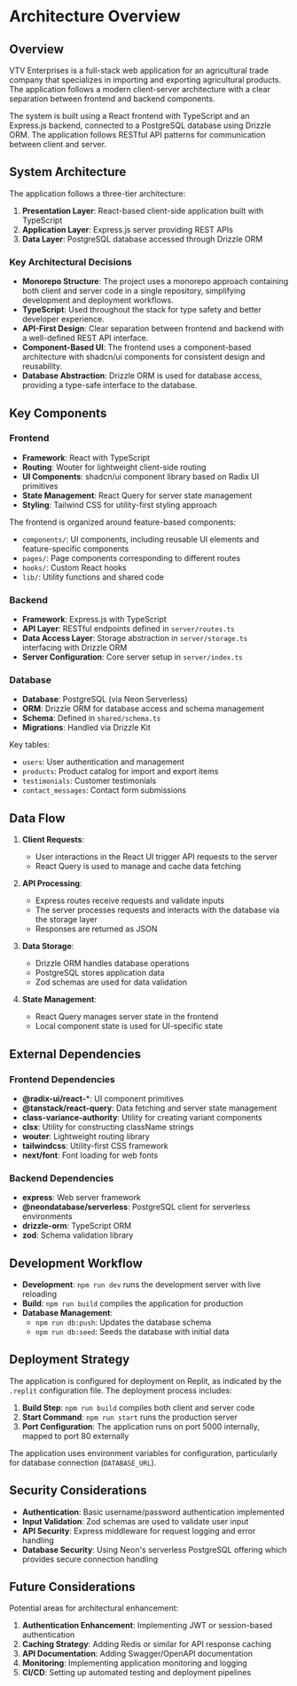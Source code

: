 # Architecture Overview

## Overview

VTV Enterprises is a full-stack web application for an agricultural trade company that specializes in importing and exporting agricultural products. The application follows a modern client-server architecture with a clear separation between frontend and backend components.

The system is built using a React frontend with TypeScript and an Express.js backend, connected to a PostgreSQL database using Drizzle ORM. The application follows RESTful API patterns for communication between client and server.

## System Architecture

The application follows a three-tier architecture:

1. **Presentation Layer**: React-based client-side application built with TypeScript
2. **Application Layer**: Express.js server providing REST APIs
3. **Data Layer**: PostgreSQL database accessed through Drizzle ORM

### Key Architectural Decisions

- **Monorepo Structure**: The project uses a monorepo approach containing both client and server code in a single repository, simplifying development and deployment workflows.
- **TypeScript**: Used throughout the stack for type safety and better developer experience.
- **API-First Design**: Clear separation between frontend and backend with a well-defined REST API interface.
- **Component-Based UI**: The frontend uses a component-based architecture with shadcn/ui components for consistent design and reusability.
- **Database Abstraction**: Drizzle ORM is used for database access, providing a type-safe interface to the database.

## Key Components

### Frontend

- **Framework**: React with TypeScript
- **Routing**: Wouter for lightweight client-side routing
- **UI Components**: shadcn/ui component library based on Radix UI primitives
- **State Management**: React Query for server state management
- **Styling**: Tailwind CSS for utility-first styling approach

The frontend is organized around feature-based components:

- `components/`: UI components, including reusable UI elements and feature-specific components
- `pages/`: Page components corresponding to different routes
- `hooks/`: Custom React hooks
- `lib/`: Utility functions and shared code

### Backend

- **Framework**: Express.js with TypeScript
- **API Layer**: RESTful endpoints defined in `server/routes.ts`
- **Data Access Layer**: Storage abstraction in `server/storage.ts` interfacing with Drizzle ORM
- **Server Configuration**: Core server setup in `server/index.ts`

### Database

- **Database**: PostgreSQL (via Neon Serverless)
- **ORM**: Drizzle ORM for database access and schema management
- **Schema**: Defined in `shared/schema.ts`
- **Migrations**: Handled via Drizzle Kit

Key tables:
- `users`: User authentication and management
- `products`: Product catalog for import and export items
- `testimonials`: Customer testimonials
- `contact_messages`: Contact form submissions

## Data Flow

1. **Client Requests**: 
   - User interactions in the React UI trigger API requests to the server
   - React Query is used to manage and cache data fetching

2. **API Processing**:
   - Express routes receive requests and validate inputs
   - The server processes requests and interacts with the database via the storage layer
   - Responses are returned as JSON

3. **Data Storage**:
   - Drizzle ORM handles database operations
   - PostgreSQL stores application data
   - Zod schemas are used for data validation

4. **State Management**:
   - React Query manages server state in the frontend
   - Local component state is used for UI-specific state

## External Dependencies

### Frontend Dependencies

- **@radix-ui/react-***: UI component primitives
- **@tanstack/react-query**: Data fetching and server state management
- **class-variance-authority**: Utility for creating variant components
- **clsx**: Utility for constructing className strings
- **wouter**: Lightweight routing library
- **tailwindcss**: Utility-first CSS framework
- **next/font**: Font loading for web fonts

### Backend Dependencies

- **express**: Web server framework
- **@neondatabase/serverless**: PostgreSQL client for serverless environments
- **drizzle-orm**: TypeScript ORM
- **zod**: Schema validation library

## Development Workflow

- **Development**: `npm run dev` runs the development server with live reloading
- **Build**: `npm run build` compiles the application for production
- **Database Management**:
  - `npm run db:push`: Updates the database schema
  - `npm run db:seed`: Seeds the database with initial data

## Deployment Strategy

The application is configured for deployment on Replit, as indicated by the `.replit` configuration file. The deployment process includes:

1. **Build Step**: `npm run build` compiles both client and server code
2. **Start Command**: `npm run start` runs the production server
3. **Port Configuration**: The application runs on port 5000 internally, mapped to port 80 externally

The application uses environment variables for configuration, particularly for database connection (`DATABASE_URL`).

## Security Considerations

- **Authentication**: Basic username/password authentication implemented
- **Input Validation**: Zod schemas are used to validate user input
- **API Security**: Express middleware for request logging and error handling
- **Database Security**: Using Neon's serverless PostgreSQL offering which provides secure connection handling

## Future Considerations

Potential areas for architectural enhancement:

1. **Authentication Enhancement**: Implementing JWT or session-based authentication
2. **Caching Strategy**: Adding Redis or similar for API response caching
3. **API Documentation**: Adding Swagger/OpenAPI documentation
4. **Monitoring**: Implementing application monitoring and logging
5. **CI/CD**: Setting up automated testing and deployment pipelines